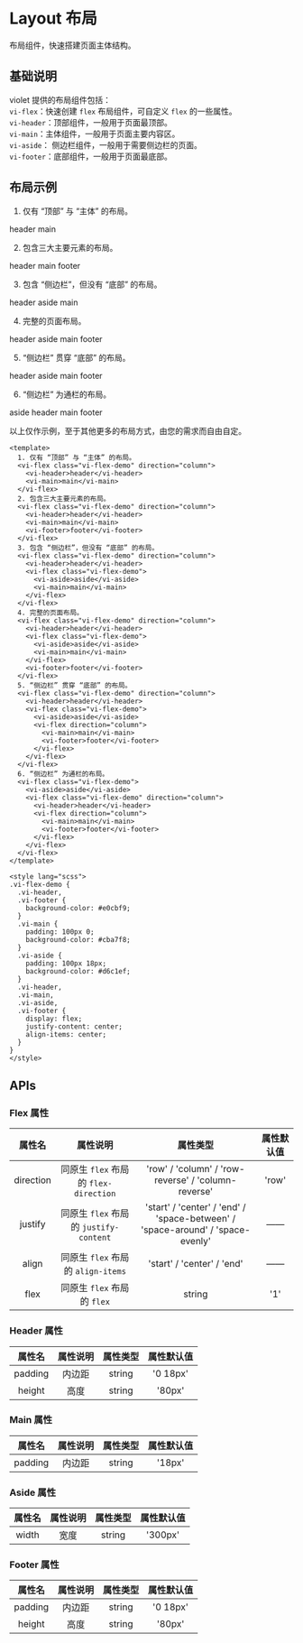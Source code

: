 <style lang="scss">
.vi-flex-demo {
  .vi-header,
  .vi-footer { 
    background-color: #e0cbf9;
  }
  .vi-main { 
    padding: 100px 0;
    background-color: #cba7f8; 
  }
  .vi-aside { 
    padding: 100px 18px;
    background-color: #d6c1ef;
  }
  .vi-header,
  .vi-main,
  .vi-aside,
  .vi-footer {
    display: flex;
    justify-content: center;
    align-items: center;
  }
}
</style>

# Layout 布局

布局组件，快速搭建页面主体结构。

## 基础说明

violet 提供的布局组件包括：<br />
`vi-flex`：快速创建 `flex` 布局组件，可自定义 `flex` 的一些属性。 <br />
`vi-header`：顶部组件，一般用于页面最顶部。 <br />
`vi-main`：主体组件，一般用于页面主要内容区。 <br />
`vi-aside`： 侧边栏组件，一般用于需要侧边栏的页面。 <br />
`vi-footer`：底部组件，一般用于页面最底部。

## 布局示例

1. 仅有 “顶部” 与 “主体” 的布局。

<div class="examples">
  <vi-flex class="vi-flex-demo" direction="column">
    <vi-header>header</vi-header>
    <vi-main>main</vi-main>
  </vi-flex>
</div>

2. 包含三大主要元素的布局。

<div class="examples">
  <vi-flex class="vi-flex-demo" direction="column">
    <vi-header>header</vi-header>
    <vi-main>main</vi-main>
    <vi-footer>footer</vi-footer>
  </vi-flex>
</div>

3. 包含 “侧边栏”，但没有 “底部” 的布局。

<div class="examples">
  <vi-flex class="vi-flex-demo" direction="column">
    <vi-header>header</vi-header>
    <vi-flex class="vi-flex-demo">
      <vi-aside>aside</vi-aside>
      <vi-main>main</vi-main>
    </vi-flex>
  </vi-flex>
</div>

4. 完整的页面布局。

<div class="examples">
  <vi-flex class="vi-flex-demo" direction="column">
    <vi-header>header</vi-header>
    <vi-flex class="vi-flex-demo">
      <vi-aside>aside</vi-aside>
      <vi-main>main</vi-main>
    </vi-flex>
    <vi-footer>footer</vi-footer>
  </vi-flex>
</div>

5. “侧边栏” 贯穿 “底部” 的布局。

<div class="examples">
  <vi-flex class="vi-flex-demo" direction="column">
    <vi-header>header</vi-header>
    <vi-flex class="vi-flex-demo">
      <vi-aside>aside</vi-aside>
      <vi-flex direction="column">
        <vi-main>main</vi-main>
        <vi-footer>footer</vi-footer>
      </vi-flex>
    </vi-flex>
  </vi-flex>
</div>

6. “侧边栏” 为通栏的布局。

<div class="examples">
  <vi-flex class="vi-flex-demo">
    <vi-aside>aside</vi-aside>
    <vi-flex class="vi-flex-demo" direction="column">
      <vi-header>header</vi-header>
      <vi-flex direction="column">
        <vi-main>main</vi-main>
        <vi-footer>footer</vi-footer>
      </vi-flex>
    </vi-flex>
  </vi-flex>
</div>

以上仅作示例，至于其他更多的布局方式，由您的需求而自由自定。

```vue
<template>
  1. 仅有 “顶部” 与 “主体” 的布局。
  <vi-flex class="vi-flex-demo" direction="column">
    <vi-header>header</vi-header>
    <vi-main>main</vi-main>
  </vi-flex>
  2. 包含三大主要元素的布局。
  <vi-flex class="vi-flex-demo" direction="column">
    <vi-header>header</vi-header>
    <vi-main>main</vi-main>
    <vi-footer>footer</vi-footer>
  </vi-flex>
  3. 包含 “侧边栏”，但没有 “底部” 的布局。
  <vi-flex class="vi-flex-demo" direction="column">
    <vi-header>header</vi-header>
    <vi-flex class="vi-flex-demo">
      <vi-aside>aside</vi-aside>
      <vi-main>main</vi-main>
    </vi-flex>
  </vi-flex>
  4. 完整的页面布局。
  <vi-flex class="vi-flex-demo" direction="column">
    <vi-header>header</vi-header>
    <vi-flex class="vi-flex-demo">
      <vi-aside>aside</vi-aside>
      <vi-main>main</vi-main>
    </vi-flex>
    <vi-footer>footer</vi-footer>
  </vi-flex>
  5. “侧边栏” 贯穿 “底部” 的布局。
  <vi-flex class="vi-flex-demo" direction="column">
    <vi-header>header</vi-header>
    <vi-flex class="vi-flex-demo">
      <vi-aside>aside</vi-aside>
      <vi-flex direction="column">
        <vi-main>main</vi-main>
        <vi-footer>footer</vi-footer>
      </vi-flex>
    </vi-flex>
  </vi-flex>
  6. “侧边栏” 为通栏的布局。
  <vi-flex class="vi-flex-demo">
    <vi-aside>aside</vi-aside>
    <vi-flex class="vi-flex-demo" direction="column">
      <vi-header>header</vi-header>
      <vi-flex direction="column">
        <vi-main>main</vi-main>
        <vi-footer>footer</vi-footer>
      </vi-flex>
    </vi-flex>
  </vi-flex>
</template>

<style lang="scss">
.vi-flex-demo {
  .vi-header,
  .vi-footer { 
    background-color: #e0cbf9;
  }
  .vi-main { 
    padding: 100px 0;
    background-color: #cba7f8; 
  }
  .vi-aside { 
    padding: 100px 18px;
    background-color: #d6c1ef;
  }
  .vi-header,
  .vi-main,
  .vi-aside,
  .vi-footer {
    display: flex;
    justify-content: center;
    align-items: center;
  }
}
</style>
```

## APIs

### Flex 属性

| 属性名 | 属性说明 | 属性类型 | 属性默认值 |
| :---: | :---: | :---: | :---: |
| direction | 同原生 `flex` 布局的 `flex-direction` | 'row' / 'column' / 'row-reverse' / 'column-reverse' | 'row' |
| justify | 同原生 `flex` 布局的 `justify-content` | 'start' / 'center' / 'end' / 'space-between' / 'space-around' / 'space-evenly' | —— |
| align | 同原生 `flex` 布局的 `align-items` | 'start' / 'center' / 'end' | —— |
| flex | 同原生 `flex` 布局的 `flex` | string | '1' |

### Header 属性

| 属性名 | 属性说明 | 属性类型 | 属性默认值 |
| :---: | :---: | :---: | :---: |
| padding | 内边距 | string | '0 18px' |
| height | 高度 | string | '80px' |

### Main 属性

| 属性名 | 属性说明 | 属性类型 | 属性默认值 |
| :---: | :---: | :---: | :---: |
| padding | 内边距 | string | '18px' |

### Aside 属性

| 属性名 | 属性说明 | 属性类型 | 属性默认值 |
| :---: | :---: | :---: | :---: |
| width | 宽度 | string | '300px' |

### Footer 属性

| 属性名 | 属性说明 | 属性类型 | 属性默认值 |
| :---: | :---: | :---: | :---: |
| padding | 内边距 | string | '0 18px' |
| height | 高度 | string | '80px' |
